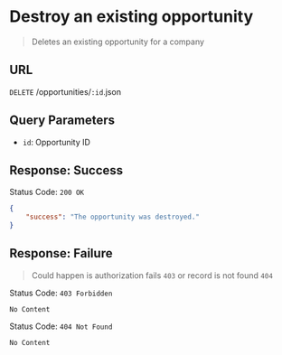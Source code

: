 # Destroy an existing opportunity
> Deletes an existing opportunity for a company

## URL
`DELETE` /opportunities/`:id`.json

## Query Parameters
* `id`: Opportunity ID  

## Response: Success
Status Code: `200 OK`
```json
{
    "success": "The opportunity was destroyed."
}
```

## Response: Failure
> Could happen is authorization fails `403` or record is not found `404`

Status Code: `403 Forbidden`
```
No Content
```

Status Code: `404 Not Found`
```
No Content
```